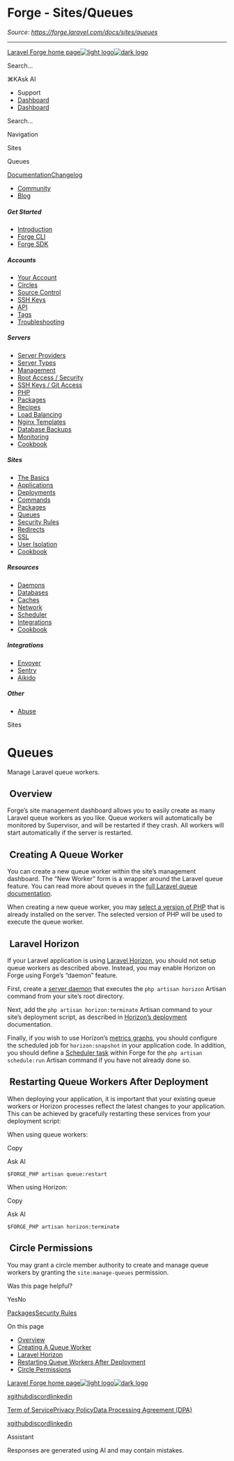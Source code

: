 # Forge - Sites/Queues

*Source: https://forge.laravel.com/docs/sites/queues*

---

[Laravel Forge home page![light logo](https://mintlify.s3.us-west-1.amazonaws.com/forge-laravel/logo/logo.svg)![dark logo](https://mintlify.s3.us-west-1.amazonaws.com/forge-laravel/logo/logo.svg)](https://forge.laravel.com)

Search...

⌘KAsk AI

- Support
- [Dashboard](https://forge.laravel.com)
- [Dashboard](https://forge.laravel.com)

Search...

Navigation

Sites

Queues

[Documentation](/docs/introduction)[Changelog](/docs/changelog/changelog)

- [Community](https://discord.com/invite/laravel)
- [Blog](https://blog.laravel.com/forge)

##### Get Started

- [Introduction](/docs/introduction)
- [Forge CLI](/docs/cli)
- [Forge SDK](/docs/sdk)

##### Accounts

- [Your Account](/docs/accounts/your-account)
- [Circles](/docs/accounts/circles)
- [Source Control](/docs/accounts/source-control)
- [SSH Keys](/docs/accounts/ssh)
- [API](/docs/accounts/api)
- [Tags](/docs/accounts/tags)
- [Troubleshooting](/docs/accounts/cookbook)

##### Servers

- [Server Providers](/docs/servers/providers)
- [Server Types](/docs/servers/types)
- [Management](/docs/servers/management)
- [Root Access / Security](/docs/servers/provisioning-process)
- [SSH Keys / Git Access](/docs/servers/ssh)
- [PHP](/docs/servers/php)
- [Packages](/docs/servers/packages)
- [Recipes](/docs/servers/recipes)
- [Load Balancing](/docs/servers/load-balancing)
- [Nginx Templates](/docs/servers/nginx-templates)
- [Database Backups](/docs/servers/backups)
- [Monitoring](/docs/servers/monitoring)
- [Cookbook](/docs/servers/cookbook)

##### Sites

- [The Basics](/docs/sites/the-basics)
- [Applications](/docs/sites/applications)
- [Deployments](/docs/sites/deployments)
- [Commands](/docs/sites/commands)
- [Packages](/docs/sites/packages)
- [Queues](/docs/sites/queues)
- [Security Rules](/docs/sites/security-rules)
- [Redirects](/docs/sites/redirects)
- [SSL](/docs/sites/ssl)
- [User Isolation](/docs/sites/user-isolation)
- [Cookbook](/docs/sites/cookbook)

##### Resources

- [Daemons](/docs/resources/daemons)
- [Databases](/docs/resources/databases)
- [Caches](/docs/resources/caches)
- [Network](/docs/resources/network)
- [Scheduler](/docs/resources/scheduler)
- [Integrations](/docs/resources/integrations)
- [Cookbook](/docs/resources/cookbook)

##### Integrations

- [Envoyer](/docs/integrations/envoyer)
- [Sentry](/docs/integrations/sentry)
- [Aikido](/docs/integrations/aikido)

##### Other

- [Abuse](/docs/abuse)

Sites

# Queues

Manage Laravel queue workers.

## [​](#overview) Overview

Forge’s site management dashboard allows you to easily create as many Laravel queue workers as you like. Queue workers will automatically be monitored by Supervisor, and will be restarted if they crash. All workers will start automatically if the server is restarted.

## [​](#creating-a-queue-worker) Creating A Queue Worker

You can create a new queue worker within the site’s management dashboard. The “New Worker” form is a wrapper around the Laravel queue feature. You can read more about queues in the [full Laravel queue documentation](https://laravel.com/docs/queues).

When creating a new queue worker, you may [select a version of PHP](/docs/servers/php) that is already installed on the server. The selected version of PHP will be used to execute the queue worker.

## [​](#laravel-horizon) Laravel Horizon

If your Laravel application is using [Laravel Horizon](https://laravel.com/docs/horizon), you should not setup queue workers as described above. Instead, you may enable Horizon on Forge using Forge’s “daemon” feature.

First, create a [server daemon](/docs/resources/daemons#configuring-daemons) that executes the `php artisan horizon` Artisan command from your site’s root directory.

Next, add the `php artisan horizon:terminate` Artisan command to your site’s deployment script, as described in [Horizon’s deployment](https://laravel.com/docs/master/horizon#deploying-horizon) documentation.

Finally, if you wish to use Horizon’s [metrics graphs](https://laravel.com/docs/master/horizon#metrics), you should configure the scheduled job for `horizon:snapshot` in your application code. In addition, you should define a [Scheduler task](/docs/resources/scheduler#scheduled-jobs) within Forge for the `php artisan schedule:run` Artisan command if you have not already done so.

## [​](#restarting-queue-workers-after-deployment) Restarting Queue Workers After Deployment

When deploying your application, it is important that your existing queue workers or Horizon processes reflect the latest changes to your application. This can be achieved by gracefully restarting these services from your deployment script:

When using queue workers:

Copy

Ask AI

```
$FORGE_PHP artisan queue:restart

```

When using Horizon:

Copy

Ask AI

```
$FORGE_PHP artisan horizon:terminate

```

## [​](#circle-permissions) Circle Permissions

You may grant a circle member authority to create and manage queue workers by granting the `site:manage-queues` permission.

Was this page helpful?

YesNo

[Packages](/docs/sites/packages)[Security Rules](/docs/sites/security-rules)

On this page

- [Overview](#overview)
- [Creating A Queue Worker](#creating-a-queue-worker)
- [Laravel Horizon](#laravel-horizon)
- [Restarting Queue Workers After Deployment](#restarting-queue-workers-after-deployment)
- [Circle Permissions](#circle-permissions)

[Laravel Forge home page![light logo](https://mintlify.s3.us-west-1.amazonaws.com/forge-laravel/logo/logo.svg)![dark logo](https://mintlify.s3.us-west-1.amazonaws.com/forge-laravel/logo/logo.svg)](https://forge.laravel.com)

[x](https://x.com/laravelphp)[github](https://github.com/laravel)[discord](https://discord.com/invite/laravel)[linkedin](https://linkedin.com/company/laravel)

[Term of Service](https://forge.laravel.com/terms-of-service)[Privacy Policy](https://forge.laravel.com/privacy-policy)[Data Processing Agreement (DPA)](https://forge.laravel.com/data-processing-agreement)

[x](https://x.com/laravelphp)[github](https://github.com/laravel)[discord](https://discord.com/invite/laravel)[linkedin](https://linkedin.com/company/laravel)

Assistant

Responses are generated using AI and may contain mistakes.
